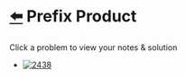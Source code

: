 # [⬅️](../README.md) Prefix Product 

Click a problem to view your notes & solution

- [![2438](https://img.shields.io/badge/2438-Range_Product_Queries_of_Powers-yellow)](/problems/2438.md)
